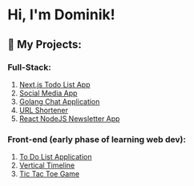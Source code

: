# Hi, I'm Dominik!

## 📃 My Projects:
### Full-Stack:
  1. [Next.js Todo List App](https://github.com/DominikKoniarz/nextjs-todo-list)
  2. [Social Media App](https://github.com/DominikKoniarz/Social-Media-App)
  3. [Golang Chat Application](https://github.com/DominikKoniarz/chat-app-golang)
  4. [URL Shortener](https://github.com/DominikKoniarz/URL-Shortener)
  5. [React NodeJS Newsletter App](https://newsletter.dominikkoniarz.pl/)
### Front-end (early phase of learning web dev):
  1. [To Do List Application](https://github.com/DominikKoniarz/To-Do-List-App)
  2. [Vertical Timeline](https://github.com/DominikKoniarz/Vertical-Timeline)
  3. [Tic Tac Toe Game](https://github.com/DominikKoniarz/Tic-Tac-Toe-Game)
<!--
**DominikKoniarz/DominikKoniarz** is a ✨ _special_ ✨ repository because its `README.md` (this file) appears on your GitHub profile.

Here are some ideas to get you started:

- 🔭 I’m currently working on ...
- 🌱 I’m currently learning ...
- 👯 I’m looking to collaborate on ...
- 🤔 I’m looking for help with ...
- 💬 Ask me about ...
- 📫 How to reach me: ...
- 😄 Pronouns: ...
- ⚡ Fun fact: ...
-->
